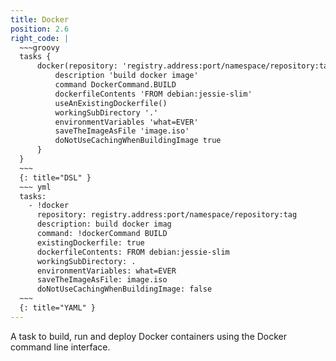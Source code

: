 ```yaml
---
title: Docker
position: 2.6
right_code: |
  ~~~groovy
  tasks {
      docker(repository: 'registry.address:port/namespace/repository:tag') {
          description 'build docker image'
          command DockerCommand.BUILD
          dockerfileContents 'FROM debian:jessie-slim'
          useAnExistingDockerfile()
          workingSubDirectory '.'
          environmentVariables 'what=EVER'
          saveTheImageAsFile 'image.iso'
          doNotUseCachingWhenBuildingImage true
      }
  }
  ~~~
  {: title="DSL" }
  ~~~ yml
  tasks:
    - !docker
      repository: registry.address:port/namespace/repository:tag
      description: build docker imag
      command: !dockerCommand BUILD
      existingDockerfile: true
      dockerfileContents: FROM debian:jessie-slim
      workingSubDirectory: .
      environmentVariables: what=EVER
      saveTheImageAsFile: image.iso
      doNotUseCachingWhenBuildingImage: false
  ~~~
  {: title="YAML" }
---
```

A task to build, run and deploy Docker containers using the Docker command line interface.